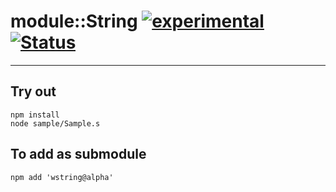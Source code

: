 
# module::String [![experimental](https://img.shields.io/badge/stability-experimental-orange.svg)](https://github.com/emersion/stability-badges#experimental) [![Status](https://github.com/Wandalen/wString/workflows/Test/badge.svg)](https://github.com/Wandalen/wString/actions?query=workflow%3ATest)

___

## Try out
```
npm install
node sample/Sample.s
```

## To add as submodule
```
npm add 'wstring@alpha'
```

